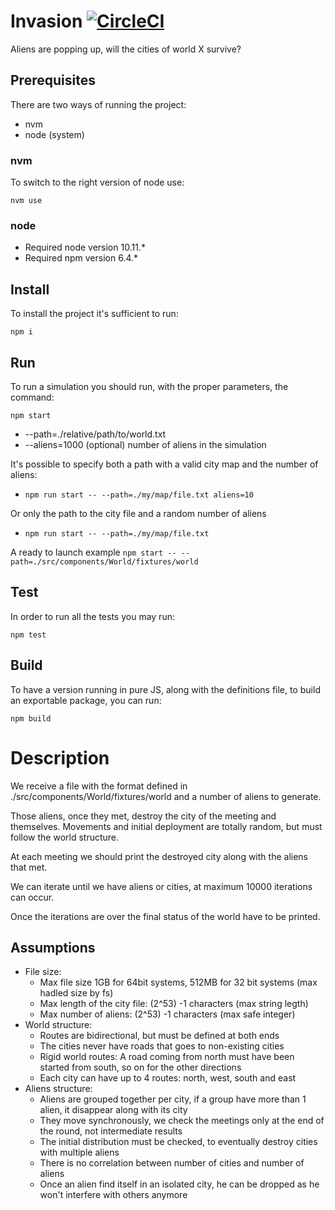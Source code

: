 # Invasion [![CircleCI](https://circleci.com/gh/sabau/invasion/tree/master.svg?style=svg)](https://circleci.com/gh/sabau/invasion/tree/master)

Aliens are popping up, will the cities of world X survive?

## Prerequisites

There are two ways of running the project:
* nvm
* node (system)

### nvm

To switch to the right version of node use:

`nvm use`

### node

* Required node version 10.11.*
* Required npm version 6.4.*

## Install
 
To install the project it's sufficient to run:

`npm i`

## Run

To run a simulation you should run, with the proper parameters, the command:

`npm start`

* --path=./relative/path/to/world.txt
* --aliens=1000 (optional) number of aliens in the simulation

It's possible to specify both a path with a valid city map and the number of aliens:
  - `npm run start -- --path=./my/map/file.txt aliens=10`
  
Or only the path to the city file and a random number of aliens
  - `npm run start -- --path=./my/map/file.txt`

A ready to launch example
`npm start -- --path=./src/components/World/fixtures/world`


## Test

In order to run all the tests you may run:

`npm test`

## Build

To have a version running in pure JS, along with the definitions file, to build an exportable package, you can run:

`npm build`

# Description

We receive a file with the format defined in ./src/components/World/fixtures/world and a number of aliens to generate.

Those aliens, once they met, destroy the city of the meeting and themselves. Movements and initial deployment are totally random, but must follow the world structure.

At each meeting we should print the destroyed city along with the aliens that met. 

We can iterate until we have aliens or cities, at maximum 10000 iterations can occur.

Once the iterations are over the final status of the world have to be printed.

## Assumptions

* File size:
  * Max file size 1GB for 64bit systems, 512MB for 32 bit systems (max hadled size by fs)
  * Max length of the city file: (2^53) -1 characters (max string legth)
  * Max number of aliens: (2^53) -1 characters (max safe integer)
* World structure:
  * Routes are bidirectional, but must be defined at both ends
  * The cities never have roads that goes to non-existing cities
  * Rigid world routes: A road coming from north must have been started from south, so on for the other directions
  * Each city can have up to 4 routes: north, west, south and east
* Aliens structure:
  * Aliens are grouped together per city, if a group have more than 1 alien, it disappear along with its city
  * They move synchronously, we check the meetings only at the end of the round, not intermediate results
  * The initial distribution must be checked, to eventually destroy cities with multiple aliens
  * There is no correlation between number of cities and number of aliens
  * Once an alien find itself in an isolated city, he can be dropped as he won't interfere with others anymore

